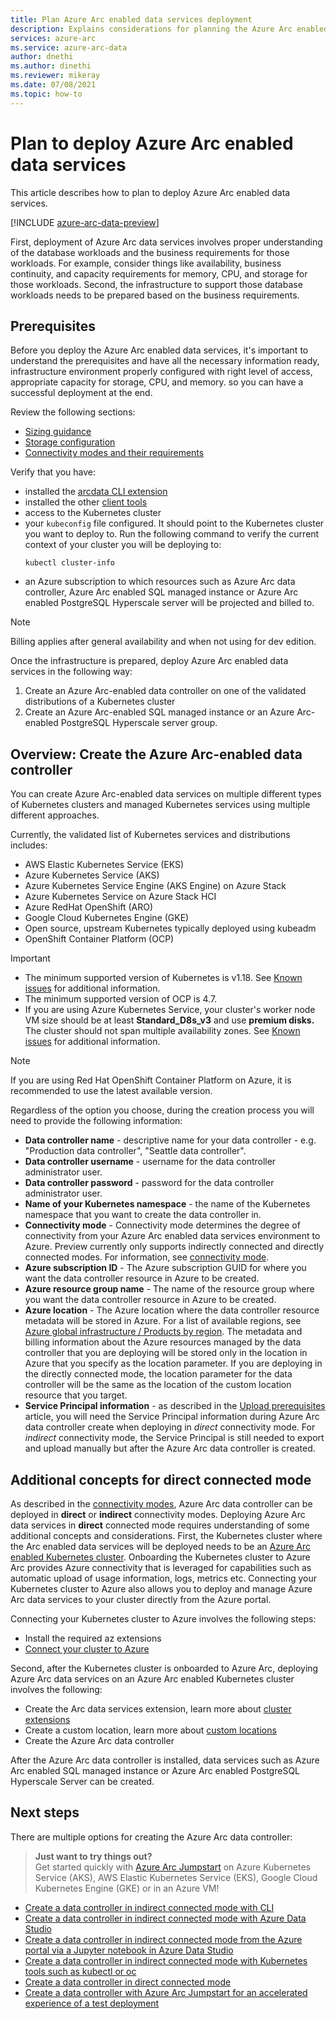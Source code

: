 ```yaml
---
title: Plan Azure Arc enabled data services deployment 
description: Explains considerations for planning the Azure Arc enabled data services deployment
services: azure-arc
ms.service: azure-arc-data
author: dnethi
ms.author: dinethi
ms.reviewer: mikeray
ms.date: 07/08/2021
ms.topic: how-to
---
```

# Plan to deploy Azure Arc enabled data services

This article describes how to plan to deploy Azure Arc enabled data services.

[!INCLUDE [azure-arc-data-preview](../../../includes/azure-arc-data-preview.md)]

First, deployment of Azure Arc data services involves proper understanding of the database workloads and the business requirements for those workloads. For example, consider things like availability, business continuity, and capacity requirements for memory, CPU, and storage for those workloads. Second, the infrastructure to support those database workloads needs to be prepared based on the business requirements. 

## Prerequisites

Before you deploy the Azure Arc enabled data services, it's important to understand the prerequisites and have all the necessary information ready, infrastructure environment properly configured with right level of access, appropriate capacity for storage, CPU, and memory. so you can have a successful deployment at the end.

Review the following sections:
- [Sizing guidance](sizing-guidance.md)
- [Storage configuration](storage-configuration.md)
- [Connectivity modes and their requirements](connectivity.md)

Verify that you have:
- installed the [arcdata CLI extension](install-arcdata-extension.md)
- installed the other [client tools](install-client-tools.md)
- access to the Kubernetes cluster
- your `kubeconfig` file configured. It should point to the Kubernetes cluster you want to deploy to. Run the following command to verify the current context of your cluster you will be deploying to:
   ```console
   kubectl cluster-info
- an Azure subscription to which resources such as Azure Arc data controller, Azure Arc enabled SQL managed instance or Azure Arc enabled PostgreSQL Hyperscale server will be projected and billed to. 


> [!NOTE]
> Billing applies after general availability and when not using for dev edition.

Once the infrastructure is prepared, deploy Azure Arc enabled data services in the following way:
1. Create an Azure Arc-enabled data controller on one of the validated distributions of a Kubernetes cluster
1. Create an Azure Arc-enabled SQL managed instance or an Azure Arc-enabled PostgreSQL Hyperscale server group.

## Overview: Create the Azure Arc-enabled data controller

You can create Azure Arc-enabled data services on multiple different types of Kubernetes clusters and managed Kubernetes services using multiple different approaches.

Currently, the validated list of Kubernetes services and distributions includes:


- AWS Elastic Kubernetes Service (EKS)
- Azure Kubernetes Service (AKS)
- Azure Kubernetes Service Engine (AKS Engine) on Azure Stack
- Azure Kubernetes Service on Azure Stack HCI
- Azure RedHat OpenShift (ARO)
- Google Cloud Kubernetes Engine (GKE)
- Open source, upstream Kubernetes typically deployed using kubeadm
- OpenShift Container Platform (OCP)

> [!IMPORTANT]
> * The minimum supported version of Kubernetes is v1.18. See [Known issues](./release-notes.md#known-issues) for additional information. 
> * The minimum supported version of OCP is 4.7.
> * If you are using Azure Kubernetes Service, your cluster's worker node VM size should be at least **Standard_D8s_v3** and use **premium disks.** The cluster should not span multiple availability zones. See [Known issues](./release-notes.md#known-issues) for additional information. 


> [!NOTE]
> If you are using Red Hat OpenShift Container Platform on Azure, it is recommended to use the latest available version.

Regardless of the option you choose, during the creation process you will need to provide the following information:

- **Data controller name** - descriptive name for your data controller - e.g. "Production data controller", "Seattle data controller".
- **Data controller username** - username for the data controller administrator user.
- **Data controller password** - password for the data controller administrator user.
- **Name of your Kubernetes namespace** - the name of the Kubernetes namespace that you want to create the data controller in.
- **Connectivity mode** - Connectivity mode determines the degree of connectivity from your Azure Arc enabled data services environment to Azure. Preview currently only supports indirectly connected and directly connected modes.  For information, see [connectivity mode](./connectivity.md). 
- **Azure subscription ID** - The Azure subscription GUID for where you want the data controller resource in Azure to be created.
- **Azure resource group name** - The name of the resource group where you want the data controller resource in Azure to be created.
- **Azure location** - The Azure location where the data controller resource metadata will be stored in Azure. For a list of available regions, see [Azure global infrastructure / Products by region](https://azure.microsoft.com/global-infrastructure/services/?products=azure-arc). The metadata and billing information about the Azure resources managed by the data controller that you are deploying will be stored only in the location in Azure that you specify as the location parameter. If you are deploying in the directly connected mode, the location parameter for the data controller will be the same as the location of the custom location resource that you target.
- **Service Principal information** - as described in the [Upload prerequisites](upload-metrics-and-logs-to-azure-monitor.md) article, you will need the Service Principal information during Azure Arc data controller create when deploying in *direct* connectivity mode. For *indirect* connectivity mode, the Service Principal is still needed to export and upload manually but after the Azure Arc data controller is created.

## Additional concepts for direct connected mode

As described in the [connectivity modes](./connectivity.md), Azure Arc data controller can be deployed in **direct** or **indirect** connectivity modes. Deploying Azure Arc data services in **direct** connected mode requires understanding of some additional concepts and considerations. 
First, the Kubernetes cluster where the Arc enabled data services will be deployed needs to be an [Azure Arc enabled Kubernetes cluster](../kubernetes/overview.md). Onboarding the Kubernetes cluster to Azure Arc provides Azure connectivity that is leveraged for capabilities such as automatic upload of usage information, logs, metrics etc. Connecting your Kubernetes cluster to Azure also allows you to deploy and manage Azure Arc data services to your cluster directly from the Azure portal. 

Connecting your Kubernetes cluster to Azure involves the following steps:
- Install the required az extensions
- [Connect your cluster to Azure](../kubernetes/quickstart-connect-cluster.md)

Second, after the Kubernetes cluster is onboarded to Azure Arc, deploying Azure Arc data services on an Azure Arc enabled Kubernetes cluster involves the following:
- Create the Arc data services extension, learn more about [cluster extensions](../kubernetes/conceptual-extensions.md) 
- Create a custom location, learn more about [custom locations](../kubernetes/conceptual-custom-locations.md)
- Create the Azure Arc data controller

After the Azure Arc data controller is installed, data services such as Azure Arc enabled SQL managed instance or Azure Arc enabled PostgreSQL Hyperscale Server can be created.


## Next steps

There are multiple options for creating the Azure Arc data controller:

> **Just want to try things out?**  
> Get started quickly with [Azure Arc Jumpstart](https://azurearcjumpstart.io/azure_arc_jumpstart/azure_arc_data/) on Azure Kubernetes Service (AKS), AWS Elastic Kubernetes Service (EKS), Google Cloud Kubernetes Engine (GKE) or in an Azure VM!
> 

- [Create a data controller in indirect connected mode with CLI](create-data-controller-indirect-cli.md)
- [Create a data controller in indirect connected mode with Azure Data Studio](create-data-controller-indirect-azure-data-studio.md)
- [Create a data controller in indirect connected mode from the Azure portal via a Jupyter notebook in Azure Data Studio](create-data-controller-indirect-azure-portal.md)
- [Create a data controller in indirect connected mode with Kubernetes tools such as kubectl or oc](create-data-controller-using-kubernetes-native-tools.md)
- [Create a data controller in direct connected mode](create-data-controller-direct-prerequisites.md)
- [Create a data controller with Azure Arc Jumpstart for an accelerated experience of a test deployment](https://azurearcjumpstart.io/azure_arc_jumpstart/azure_arc_data/)
